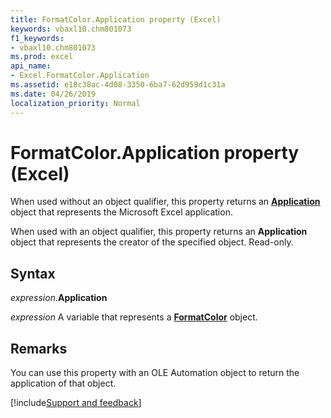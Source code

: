 ```yaml
---
title: FormatColor.Application property (Excel)
keywords: vbaxl10.chm801073
f1_keywords:
- vbaxl10.chm801073
ms.prod: excel
api_name:
- Excel.FormatColor.Application
ms.assetid: e18c38ac-4d08-3350-6ba7-62d959d1c31a
ms.date: 04/26/2019
localization_priority: Normal
---
```



# FormatColor.Application property (Excel)

When used without an object qualifier, this property returns an **[Application](Excel.Application(object).md)** object that represents the Microsoft Excel application. 

When used with an object qualifier, this property returns an **Application** object that represents the creator of the specified object. Read-only.


## Syntax

_expression_.**Application**

_expression_ A variable that represents a **[FormatColor](Excel.FormatColor.md)** object.


## Remarks

You can use this property with an OLE Automation object to return the application of that object.



[!include[Support and feedback](~/includes/feedback-boilerplate.md)]